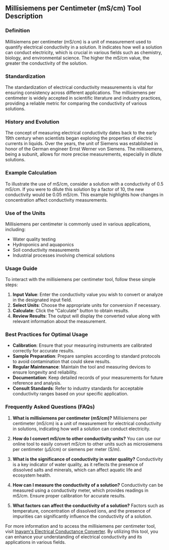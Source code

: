 ## Millisiemens per Centimeter (mS/cm) Tool Description

### Definition
Millisiemens per centimeter (mS/cm) is a unit of measurement used to quantify electrical conductivity in a solution. It indicates how well a solution can conduct electricity, which is crucial in various fields such as chemistry, biology, and environmental science. The higher the mS/cm value, the greater the conductivity of the solution.

### Standardization
The standardization of electrical conductivity measurements is vital for ensuring consistency across different applications. The millisiemens per centimeter is widely accepted in scientific literature and industry practices, providing a reliable metric for comparing the conductivity of various solutions.

### History and Evolution
The concept of measuring electrical conductivity dates back to the early 19th century when scientists began exploring the properties of electric currents in liquids. Over the years, the unit of Siemens was established in honor of the German engineer Ernst Werner von Siemens. The millisiemens, being a subunit, allows for more precise measurements, especially in dilute solutions.

### Example Calculation
To illustrate the use of mS/cm, consider a solution with a conductivity of 0.5 mS/cm. If you were to dilute this solution by a factor of 10, the new conductivity would be 0.05 mS/cm. This example highlights how changes in concentration affect conductivity measurements.

### Use of the Units
Millisiemens per centimeter is commonly used in various applications, including:
- Water quality testing
- Hydroponics and aquaponics
- Soil conductivity measurements
- Industrial processes involving chemical solutions

### Usage Guide
To interact with the millisiemens per centimeter tool, follow these simple steps:
1. **Input Value**: Enter the conductivity value you wish to convert or analyze in the designated input field.
2. **Select Units**: Choose the appropriate units for conversion if necessary.
3. **Calculate**: Click the "Calculate" button to obtain results.
4. **Review Results**: The output will display the converted value along with relevant information about the measurement.

### Best Practices for Optimal Usage
- **Calibration**: Ensure that your measuring instruments are calibrated correctly for accurate results.
- **Sample Preparation**: Prepare samples according to standard protocols to avoid contamination that could skew results.
- **Regular Maintenance**: Maintain the tool and measuring devices to ensure longevity and reliability.
- **Documentation**: Keep detailed records of your measurements for future reference and analysis.
- **Consult Standards**: Refer to industry standards for acceptable conductivity ranges based on your specific application.

### Frequently Asked Questions (FAQs)

1. **What is millisiemens per centimeter (mS/cm)?**
   Millisiemens per centimeter (mS/cm) is a unit of measurement for electrical conductivity in solutions, indicating how well a solution can conduct electricity.

2. **How do I convert mS/cm to other conductivity units?**
   You can use our online tool to easily convert mS/cm to other units such as microsiemens per centimeter (µS/cm) or siemens per meter (S/m).

3. **What is the significance of conductivity in water quality?**
   Conductivity is a key indicator of water quality, as it reflects the presence of dissolved salts and minerals, which can affect aquatic life and ecosystem health.

4. **How can I measure the conductivity of a solution?**
   Conductivity can be measured using a conductivity meter, which provides readings in mS/cm. Ensure proper calibration for accurate results.

5. **What factors can affect the conductivity of a solution?**
   Factors such as temperature, concentration of dissolved ions, and the presence of impurities can significantly influence the conductivity of a solution.

For more information and to access the millisiemens per centimeter tool, visit [Inayam's Electrical Conductance Converter](https://www.inayam.co/unit-converter/electrical_conductance). By utilizing this tool, you can enhance your understanding of electrical conductivity and its applications in various fields.